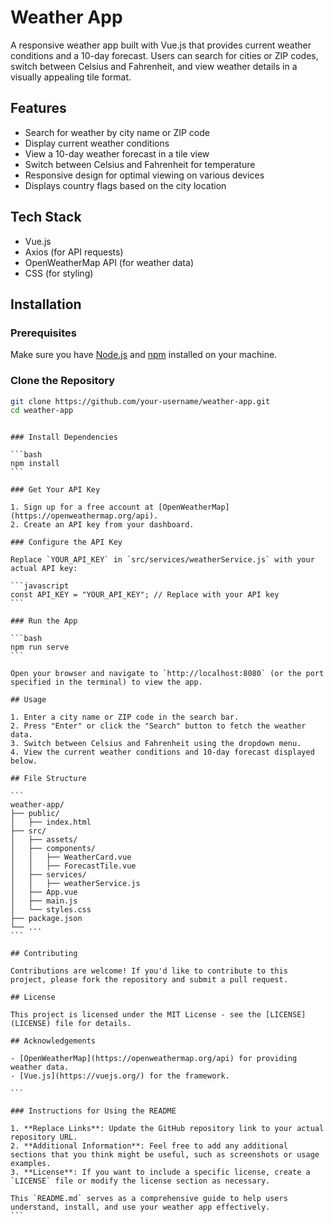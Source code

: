# Weather App

A responsive weather app built with Vue.js that provides current weather conditions and a 10-day forecast. Users can search for cities or ZIP codes, switch between Celsius and Fahrenheit, and view weather details in a visually appealing tile format.

## Features

- Search for weather by city name or ZIP code
- Display current weather conditions
- View a 10-day weather forecast in a tile view
- Switch between Celsius and Fahrenheit for temperature
- Responsive design for optimal viewing on various devices
- Displays country flags based on the city location

## Tech Stack

- Vue.js
- Axios (for API requests)
- OpenWeatherMap API (for weather data)
- CSS (for styling)

## Installation

### Prerequisites

Make sure you have [Node.js](https://nodejs.org/) and [npm](https://www.npmjs.com/) installed on your machine.

### Clone the Repository

```bash
git clone https://github.com/your-username/weather-app.git
cd weather-app
```

````

### Install Dependencies

```bash
npm install
```

### Get Your API Key

1. Sign up for a free account at [OpenWeatherMap](https://openweathermap.org/api).
2. Create an API key from your dashboard.

### Configure the API Key

Replace `YOUR_API_KEY` in `src/services/weatherService.js` with your actual API key:

```javascript
const API_KEY = "YOUR_API_KEY"; // Replace with your API key
```

### Run the App

```bash
npm run serve
```

Open your browser and navigate to `http://localhost:8080` (or the port specified in the terminal) to view the app.

## Usage

1. Enter a city name or ZIP code in the search bar.
2. Press "Enter" or click the "Search" button to fetch the weather data.
3. Switch between Celsius and Fahrenheit using the dropdown menu.
4. View the current weather conditions and 10-day forecast displayed below.

## File Structure

```
weather-app/
├── public/
│   ├── index.html
├── src/
│   ├── assets/
│   ├── components/
│   │   ├── WeatherCard.vue
│   │   ├── ForecastTile.vue
│   ├── services/
│   │   ├── weatherService.js
│   ├── App.vue
│   ├── main.js
│   └── styles.css
├── package.json
└── ...
```

## Contributing

Contributions are welcome! If you'd like to contribute to this project, please fork the repository and submit a pull request.

## License

This project is licensed under the MIT License - see the [LICENSE](LICENSE) file for details.

## Acknowledgements

- [OpenWeatherMap](https://openweathermap.org/api) for providing weather data.
- [Vue.js](https://vuejs.org/) for the framework.

```

### Instructions for Using the README

1. **Replace Links**: Update the GitHub repository link to your actual repository URL.
2. **Additional Information**: Feel free to add any additional sections that you think might be useful, such as screenshots or usage examples.
3. **License**: If you want to include a specific license, create a `LICENSE` file or modify the license section as necessary.

This `README.md` serves as a comprehensive guide to help users understand, install, and use your weather app effectively.
```
````
